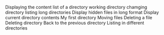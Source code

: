 Displaying the content list of a directory
working directory
chamging directory
listing long directories
Display hidden files in long format
Display current directory contents
My first directory
Moving files
Deleting a file
Deleting directory
Back to the previous directory
Listing in different directories
